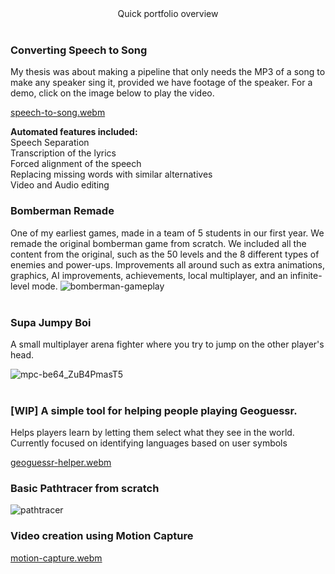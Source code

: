 <div align="center">
Quick portfolio overview

</div>

<br />

### Converting Speech to Song

My thesis was about making a pipeline that only needs the MP3 of a song to make any speaker sing it, provided we have footage of the speaker. For a demo, click on the image below to play the video.

[speech-to-song.webm](https://user-images.githubusercontent.com/14907692/206299822-9a52b663-e434-41e2-9daa-06650186df05.webm)

<b>Automated features included:</b> <br />
    Speech Separation <br />
    Transcription of the lyrics <br />
    Forced alignment of the speech <br />
    Replacing missing words with similar alternatives <br />
    Video and Audio editing <br />

### Bomberman Remade
One of my earliest games, made in a team of 5 students in our first year.
We remade the original bomberman game from scratch.
We included all the content from the original, such as the 50 levels and the 8 different types of enemies and power-ups.
Improvements all around such as extra animations, graphics, AI improvements, achievements, local multiplayer, and an infinite-level mode.
![bomberman-gameplay](https://user-images.githubusercontent.com/14907692/206293514-aa8ef4a6-18be-4049-a769-5ad4eaab45f3.gif)
<br /><br />
### Supa Jumpy Boi
A small multiplayer arena fighter where you try to jump on the other player's head.

![mpc-be64_ZuB4PmasT5](https://user-images.githubusercontent.com/14907692/206295771-36a4ab56-7f72-4290-ba8a-d336769d41d1.png)
<br /><br />
### [WIP] A simple tool for helping people playing Geoguessr.
Helps players learn by letting them select what they see in the world. Currently focused on identifying languages based on user symbols

[geoguessr-helper.webm](https://user-images.githubusercontent.com/14907692/206301263-f371a415-ebad-42d7-ba1e-1c27342dac25.webm)


### Basic Pathtracer from scratch
![pathtracer](https://user-images.githubusercontent.com/14907692/206297568-07046266-d8ed-4897-93bf-c05472f51590.png)

### Video creation using Motion Capture
[motion-capture.webm](https://user-images.githubusercontent.com/14907692/206299912-5bda9a53-b918-4f5b-95d0-3ff6c2ab9795.webm)


